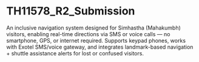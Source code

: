 # TH11578_R2_Submission
An inclusive navigation system designed for Simhastha (Mahakumbh) visitors, enabling real-time directions via SMS or voice calls — no smartphone, GPS, or internet required. Supports keypad phones, works with Exotel SMS/voice gateway, and integrates landmark-based navigation + shuttle assistance alerts for lost or confused visitors.
